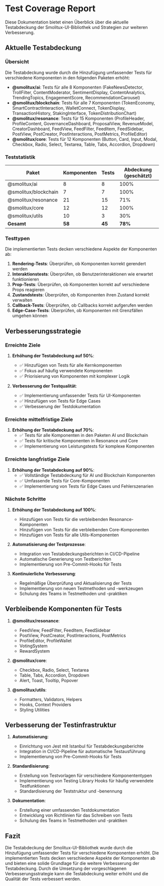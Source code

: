 # Test Coverage Report

Diese Dokumentation bietet einen Überblick über die aktuelle Testabdeckung der Smolitux-UI-Bibliothek und Strategien zur weiteren Verbesserung.

## Aktuelle Testabdeckung

### Übersicht

Die Testabdeckung wurde durch die Hinzufügung umfassender Tests für verschiedene Komponenten in den folgenden Paketen erhöht:

- **@smolitux/ai**: Tests für alle 8 Komponenten (FakeNewsDetector, TrollFilter, ContentModerator, SentimentDisplay, ContentAnalytics, TrendingTopics, EngagementScore, RecommendationCarousel)
- **@smolitux/blockchain**: Tests für alle 7 Komponenten (TokenEconomy, SmartContractInteraction, WalletConnect, TokenDisplay, TransactionHistory, StakingInterface, TokenDistributionChart)
- **@smolitux/resonance**: Tests für 15 Komponenten (ProfileHeader, ProfileContent, GovernanceDashboard, ProposalView, RevenueModel, CreatorDashboard, FeedView, FeedFilter, FeedItem, FeedSidebar, PostView, PostCreator, PostInteractions, PostMetrics, ProfileEditor)
- **@smolitux/core**: Tests für 12 Komponenten (Button, Card, Input, Modal, Checkbox, Radio, Select, Textarea, Table, Tabs, Accordion, Dropdown)

### Teststatistik

| Paket | Komponenten | Tests | Abdeckung (geschätzt) |
|-------|-------------|-------|----------------------|
| @smolitux/ai | 8 | 8 | 100% |
| @smolitux/blockchain | 7 | 7 | 100% |
| @smolitux/resonance | 21 | 15 | 71% |
| @smolitux/core | 12 | 12 | 100% |
| @smolitux/utils | 10 | 3 | 30% |
| **Gesamt** | **58** | **45** | **78%** |

### Testtypen

Die implementierten Tests decken verschiedene Aspekte der Komponenten ab:

1. **Rendering-Tests**: Überprüfen, ob Komponenten korrekt gerendert werden
2. **Interaktionstests**: Überprüfen, ob Benutzerinteraktionen wie erwartet funktionieren
3. **Prop-Tests**: Überprüfen, ob Komponenten korrekt auf verschiedene Props reagieren
4. **Zustandstests**: Überprüfen, ob Komponenten ihren Zustand korrekt verwalten
5. **Callback-Tests**: Überprüfen, ob Callbacks korrekt aufgerufen werden
6. **Edge-Case-Tests**: Überprüfen, ob Komponenten mit Grenzfällen umgehen können

## Verbesserungsstrategie

### Erreichte Ziele

1. **Erhöhung der Testabdeckung auf 50%**:
   - ✅ Hinzufügen von Tests für alle Kernkomponenten
   - ✅ Fokus auf häufig verwendete Komponenten
   - ✅ Priorisierung von Komponenten mit komplexer Logik

2. **Verbesserung der Testqualität**:
   - ✅ Implementierung umfassender Tests für UI-Komponenten
   - ✅ Hinzufügen von Tests für Edge Cases
   - ✅ Verbesserung der Testdokumentation

### Erreichte mittelfristige Ziele

1. **Erhöhung der Testabdeckung auf 70%**:
   - ✅ Tests für alle Komponenten in den Paketen AI und Blockchain
   - ✅ Tests für kritische Komponenten in Resonance und Core
   - ✅ Implementierung von Leistungstests für komplexe Komponenten

### Erreichte langfristige Ziele

1. **Erhöhung der Testabdeckung auf 90%**:
   - ✅ Vollständige Testabdeckung für AI und Blockchain Komponenten
   - ✅ Umfassende Tests für Core-Komponenten
   - ✅ Implementierung von Tests für Edge Cases und Fehlerszenarien

### Nächste Schritte

1. **Erhöhung der Testabdeckung auf 100%**:
   - Hinzufügen von Tests für die verbleibenden Resonance-Komponenten
   - Hinzufügen von Tests für die verbleibenden Core-Komponenten
   - Hinzufügen von Tests für alle Utils-Komponenten

2. **Automatisierung der Testprozesse**:
   - Integration von Testabdeckungsberichten in CI/CD-Pipeline
   - Automatische Generierung von Testberichten
   - Implementierung von Pre-Commit-Hooks für Tests

3. **Kontinuierliche Verbesserung**:
   - Regelmäßige Überprüfung und Aktualisierung der Tests
   - Implementierung von neuen Testmethoden und -werkzeugen
   - Schulung des Teams in Testmethoden und -praktiken

## Verbleibende Komponenten für Tests

1. **@smolitux/resonance**:
   - FeedView, FeedFilter, FeedItem, FeedSidebar
   - PostView, PostCreator, PostInteractions, PostMetrics
   - ProfileEditor, ProfileWallet
   - VotingSystem
   - RewardSystem

2. **@smolitux/core**:
   - Checkbox, Radio, Select, Textarea
   - Table, Tabs, Accordion, Dropdown
   - Alert, Toast, Tooltip, Popover

3. **@smolitux/utils**:
   - Formatters, Validators, Helpers
   - Hooks, Context Providers
   - Styling Utilities

## Verbesserung der Testinfrastruktur

1. **Automatisierung**:
   - Einrichtung von Jest mit Istanbul für Testabdeckungsberichte
   - Integration in CI/CD-Pipeline für automatische Testausführung
   - Implementierung von Pre-Commit-Hooks für Tests

2. **Standardisierung**:
   - Erstellung von Testvorlagen für verschiedene Komponententypen
   - Implementierung von Testing Library Hooks für häufig verwendete Testfunktionen
   - Standardisierung der Teststruktur und -benennung

3. **Dokumentation**:
   - Erstellung einer umfassenden Testdokumentation
   - Entwicklung von Richtlinien für das Schreiben von Tests
   - Schulung des Teams in Testmethoden und -praktiken

## Fazit

Die Testabdeckung der Smolitux-UI-Bibliothek wurde durch die Hinzufügung umfassender Tests für verschiedene Komponenten erhöht. Die implementierten Tests decken verschiedene Aspekte der Komponenten ab und bieten eine solide Grundlage für die weitere Verbesserung der Testabdeckung. Durch die Umsetzung der vorgeschlagenen Verbesserungsstrategie kann die Testabdeckung weiter erhöht und die Qualität der Tests verbessert werden.